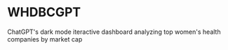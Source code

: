 # WHDBCGPT
ChatGPT's dark mode iteractive dashboard analyzing top women's health companies by market cap
